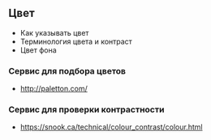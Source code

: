 ## Цвет ##
- Как указывать цвет
- Терминология цвета и контраст
- Цвет фона

### Сервис для подбора цветов ###
- http://paletton.com/

### Сервис для проверки контрастности ###
- https://snook.ca/technical/colour_contrast/colour.html